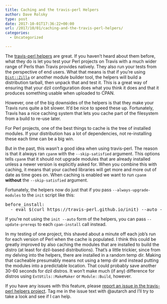 ```yaml
---
title: Caching and the travis-perl Helpers
author: Dave Rolsky
type: post
date: 2017-10-01T17:36:22+00:00
url: /2017/10/01/caching-and-the-travis-perl-helpers/
categories:
  - Uncategorized

---
```

The [travis-perl helpers][1] are great. If you haven&#8217;t heard about them before, what they do is let you test your Perl projects on Travis with a much wider range of Perls than Travis provides natively. They also run your tests from the perspective of end users. What that means is that if you&#8217;re using [<code class="">Dist::Zilla</code>][2] or another module builder tool, the helpers will build a distribution tarball, then unpack that and test it. This is a great way of ensuring that your dzil configuration does what you think it does and that it produces something usable when uploaded to CPAN.

However, one of the big downsides of the helpers is that they make your Travis runs quite a bit slower. It&#8217;d be nice to speed these up. Fortunately, Travis has a nice caching system that lets you cache part of the filesystem from a build to re-use later.

For Perl projects, one of the best things to cache is the tree of installed modules. If your distribution has a lot of dependencies, not re-installing these each time can be a big win.

But in the past, this wasn&#8217;t a good idea when using travis-perl. The reason is that it always ran `cpanm` with the <code class="">--skip-satisfied</code> argument. This options tells <code class="">cpanm</code> that it should not upgrade modules that are already installed unless a newer version is explicitly asked for. When you combine this with caching, it means that your cached libraries will get more and more out of date as time goes on. When caching is enabled we want to run `cpanm` **without** the <code class="">--skip-satisfied</code> argument.

Fortunately, the helpers now do just that if you pass <code class="">--always-upgrade-modules</code> to the <code class="">init</code> script like this:

<pre class="lang:yaml decode:true">before_install:
  - eval $(curl https://travis-perl.github.io/init) --auto --always-upgrade-modules</pre>

If you&#8217;re not using the <code class="">init --auto</code> form of the helpers, you can pass <code class="">--update-prereqs</code> to each <code class="">cpan-install</code> call instead.

In my testing of one project, this shaved about a minute off each job&#8217;s run for each version of Perl when the cache is populated. I think this could be greatly improved by also caching the modules that are installed to build the distro (at least for dzil-based distributions). That&#8217;s a little trickier, since from my delving into the helpers, there are installed in a random temp dir. Making that cacheable presumably means not using a temp dir and instead putting the modules into a predictable location. That could probably save another 30-60 seconds for dzil distros. It won&#8217;t make much (if any) difference for distros using <code class="">ExtUtils::MakeMaker</code> or <code class="">Module::Build</code>, however.

If you have any issues with this feature, please [report an issue in the travis-perl helpers project][3]. Tag me in the issue text with @autarch and I&#8217;ll try to take a look and see if I can help.

 [1]: https://github.com/travis-perl/helpers
 [2]: https://metacpan.org/release/Dist-Zilla
 [3]: https://github.com/travis-perl/helpers/issues